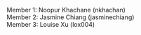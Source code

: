 Member 1: Noopur Khachane (nkhachan) <br/>
Member 2: Jasmine Chiang (jasminechiang)<br/>
Member 3: Louise Xu (lox004)
